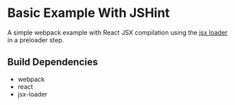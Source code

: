 # Basic Example With JSHint

A simple webpack example with React JSX compilation using the
[jsx loader](https://github.com/petehunt/jsx-loader) in a preloader step.

## Build Dependencies

- webpack
- react
- jsx-loader

